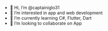 - 👋 Hi, I’m @captainiglo31
- 👀 I’m interested in app and web development
- 🌱 I’m currently learning C#, Flutter, Dart
- 💞️ I’m looking to collaborate on App

<!---
captainiglo31/captainiglo31 is a ✨ special ✨ repository because its `README.md` (this file) appears on your GitHub profile.
You can click the Preview link to take a look at your changes.
--->
